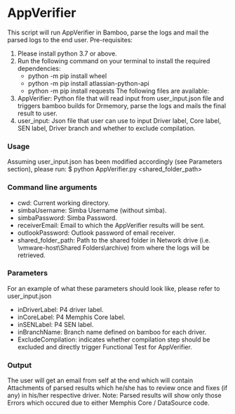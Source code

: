 # AppVerifier
This script will run AppVerifier in Bamboo, parse the logs and mail the parsed logs to the end user.
Pre-requisites:
1. Please install python 3.7 or above.
2. Run the following command on your terminal to install the required dependencies:
   - python -m pip install wheel
   - python -m pip install atlassian-python-api
   - python -m pip install requests
The following files are available:
1. AppVerifier: Python file that will read input from user_input.json file and triggers bamboo builds for Drmemory, parse the logs and mails the final result to user.
2. user_input: Json file that user can use to input Driver label, Core label, SEN label, Driver branch and whether to exclude compilation.
### Usage
Assuming user_input.json has been modified accordingly (see Parameters section), please run:
$ python AppVerifier.py <cwd> <simbaUsername> <simbaPassword> <receiverEmail> <outlookPassword> <shared_folder_path>
### Command line arguments
- cwd: Current working directory.
- simbaUsername: Simba Username (without simba\).
- simbaPassword: Simba Password.
- receiverEmail: Email to which the AppVerifier results will be sent.
- outlookPassword: Outlook password of email receiver.
- shared_folder_path: Path to the shared folder in Network drive (i.e. \\vmware-host\Shared Folders\archive) from where the logs will be retrieved.
### Parameters
For an example of what these parameters should look like, please refer to user_input.json
- inDriverLabel: P4 driver label.
- inCoreLabel: P4 Memphis Core label.
- inSENLabel: P4 SEN label.
- inBranchName: Branch name defined on bamboo for each driver.
- ExcludeCompilation: indicates whether compilation step should be excluded and directly trigger Functional Test for AppVerifier.
### Output
The user will get an email from self at the end which will contain Attachments of parsed results which he/she has to review once and fixes (if any) in his/her respective driver.
Note: Parsed results will show only those Errors which occured due to either Memphis Core / DataSource code.
